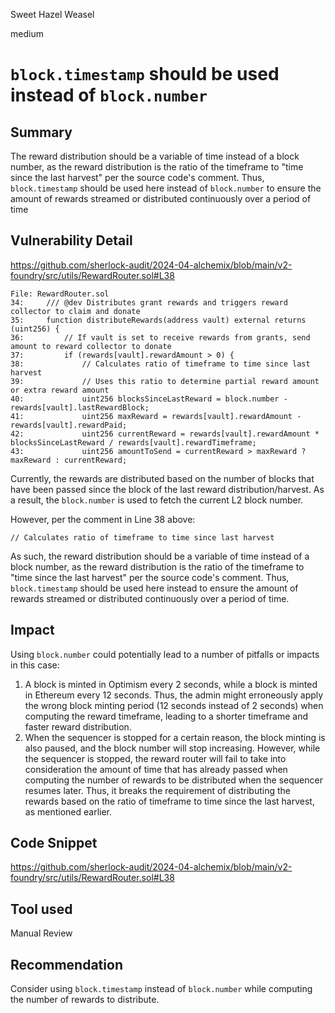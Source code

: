 Sweet Hazel Weasel

medium

# `block.timestamp` should be used instead of `block.number`

## Summary

The reward distribution should be a variable of time instead of a block number, as the reward distribution is the ratio of the timeframe to  "time since the last harvest" per the source code's comment. Thus, `block.timestamp` should be used here instead of `block.number` to ensure the amount of rewards streamed or distributed continuously over a period of time

## Vulnerability Detail

https://github.com/sherlock-audit/2024-04-alchemix/blob/main/v2-foundry/src/utils/RewardRouter.sol#L38

```solidity
File: RewardRouter.sol
34:     /// @dev Distributes grant rewards and triggers reward collector to claim and donate
35:     function distributeRewards(address vault) external returns (uint256) {
36:         // If vault is set to receive rewards from grants, send amount to reward collector to donate
37:         if (rewards[vault].rewardAmount > 0) {
38:             // Calculates ratio of timeframe to time since last harvest
39:             // Uses this ratio to determine partial reward amount or extra reward amount
40:             uint256 blocksSinceLastReward = block.number - rewards[vault].lastRewardBlock;
41:             uint256 maxReward = rewards[vault].rewardAmount - rewards[vault].rewardPaid;
42:             uint256 currentReward = rewards[vault].rewardAmount * blocksSinceLastReward / rewards[vault].rewardTimeframe;
43:             uint256 amountToSend = currentReward > maxReward ? maxReward : currentReward;
```

Currently, the rewards are distributed based on the number of blocks that have been passed since the block of the last reward distribution/harvest. As a result, the `block.number` is used to fetch the current L2 block number.

However, per the comment in Line 38 above:

```solidity
// Calculates ratio of timeframe to time since last harvest
```

As such, the reward distribution should be a variable of time instead of a block number, as the reward distribution is the ratio of the timeframe to "time since the last harvest" per the source code's comment. Thus, `block.timestamp` should be used here instead to ensure the amount of rewards streamed or distributed continuously over a period of time.

## Impact

Using `block.number` could potentially lead to a number of pitfalls or impacts in this case:

1. A block is minted in Optimism every 2 seconds, while a block is minted in Ethereum every 12 seconds. Thus, the admin might erroneously apply the wrong block minting period (12 seconds instead of 2 seconds) when computing the reward timeframe, leading to a shorter timeframe and faster reward distribution.
2. When the sequencer is stopped for a certain reason, the block minting is also paused, and the block number will stop increasing. However, while the sequencer is stopped, the reward router will fail to take into consideration the amount of time that has already passed when computing the number of rewards to be distributed when the sequencer resumes later. Thus, it breaks the requirement of distributing the rewards based on the ratio of timeframe to time since the last harvest, as mentioned earlier.

## Code Snippet

https://github.com/sherlock-audit/2024-04-alchemix/blob/main/v2-foundry/src/utils/RewardRouter.sol#L38

## Tool used

Manual Review

## Recommendation

Consider using `block.timestamp` instead of `block.number` while computing the number of rewards to distribute.